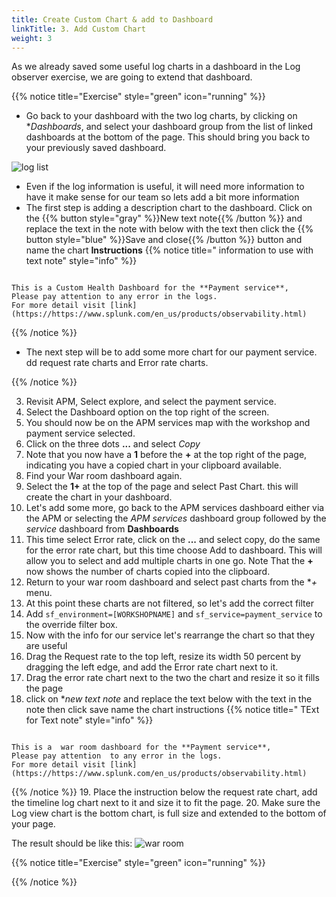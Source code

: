 ```yaml
---
title: Create Custom Chart & add to Dashboard
linkTitle: 3. Add Custom Chart
weight: 3
---
```


As we already saved some useful log charts in a dashboard in the Log observer exercise, we are going to extend that dashboard.

{{% notice title="Exercise" style="green" icon="running" %}}

* Go back to your dashboard with the two log charts, by clicking on **Dashboards*, and select your dashboard group from the list of linked dashboards at the bottom of the page. This should bring you back to your previously saved dashboard.

![log list](../images/log-charts.png)

* Even if the log information is useful, it will need more information to have it make sense for our team so lets add a bit more information
* The first step is adding a description chart to the dashboard. Click on the {{% button style="gray" %}}New text note{{% /button %}} and replace the text in the note with below with the text then click  the {{% button style="blue" %}}Save and close{{% /button %}}  button and name the chart **Instructions**
{{% notice title=" information to use with text note" style="info" %}}

```text

This is a Custom Health Dashboard for the **Payment service**,  
Please pay attention to any error in the logs.
For more detail visit [link](https://https://www.splunk.com/en_us/products/observability.html)

```

{{% /notice %}}

* The next step will be to add some more chart for our payment service.
dd request rate charts and Error rate charts.




{{% /notice %}}


3. Revisit APM, Select explore, and select the payment service.
4. Select the Dashboard option on the top right of the screen.
5. You should now be on the APM services map with the workshop and payment service selected.
6. Click on the three dots **...** and select *Copy*
7. Note that you now have a **1**  before the **+**  at the top right of the page, indicating you have a copied chart in your clipboard available.
8. Find your War room dashboard again.
9. Select the  **1+** at the top of the page and select Past Chart. this will create the chart in your dashboard.
10. Let's add some more, go back to the APM services dashboard either via the APM  or selecting the *APM services* dashboard group followed by the *service* dashboard from **Dashboards**
11. This time select Error rate, click on the **...**  and select copy, do the same for the error rate chart, but this time choose Add to dashboard. This will allow you to select and add multiple charts in one go. Note That the **+** now shows the number of charts copied into the clipboard.
12. Return to your war room dashboard and select past charts from the **+* menu.
13. At this point these charts are not filtered, so let's add the correct filter
14. Add `sf_environment=[WORKSHOPNAME]` and `sf_service=payment_service` to the override filter box.
15. Now with the info for our service let's rearrange the chart so that they are useful
16. Drag the Request rate to the top left, resize its width 50 percent by dragging the left edge, and add the Error rate chart next to it.
17. Drag the error rate chart next to the two the chart and resize it so it fills the page
18. click on **new text note* and replace the text below with the text in the note  then click save  name the chart instructions
{{% notice title=" TExt for Text note" style="info" %}}

```text

This is a  war room dashboard for the **Payment service**,  
Please pay attention  to any error in the logs.
For more detail visit [link](https://https://www.splunk.com/en_us/products/observability.html)

```

{{% /notice %}}
19. Place the instruction below the request rate chart, add the timeline log chart next to it and size it to fit the page.
20. Make sure the Log view chart is the bottom chart, is full size and extended to the bottom of your page.

The result should be like this:
![war room](../images/warroom.png)



{{% notice title="Exercise" style="green" icon="running" %}}

{{% /notice %}}